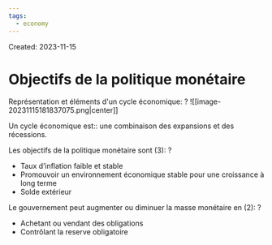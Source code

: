 ```yaml
---
tags:
  - economy
---
```

Created: 2023-11-15

# Objectifs de la politique monétaire

Représentation et éléments d'un cycle économique:
?
![[image-20231115181837075.png|center]]
<!--SR:!2023-12-26,21,230-->

Un cycle économique est:: une combinaison des expansions et des récessions.
<!--SR:!2023-12-31,24,230-->

Les objectifs de la politique monétaire sont (3):
?
- Taux d’inflation faible et stable
- Promouvoir un environnement économique stable pour une croissance à long terme
- Solde extérieur
<!--SR:!2023-12-11,7,150-->


Le gouvernement peut augmenter ou diminuer la masse monétaire en (2):
?
- Achetant ou vendant des obligations
- Contrôlant la reserve obligatoire
<!--SR:!2024-01-02,26,228-->
